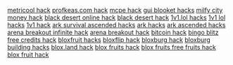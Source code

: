 <a href="https://datastudio.google.com/reporting/be7bcff0-3f37-496c-ae46-d92143af9bdd?s=metricool-hack">metricool hack</a>
<a href="https://datastudio.google.com/reporting/bf042c90-a538-48c3-ba5a-161cccc9424c?s=profkeas-com-hack">profkeas.com hack</a>
<a href="https://datastudio.google.com/reporting/7a3349fc-e1b6-4e60-af98-ebff0395f9da?s=mcpe-hack">mcpe hack</a>
<a href="https://datastudio.google.com/reporting/7ab60dad-dabc-437e-ad0e-cb94caf818fd?s=gui-blooket-hacks">gui blooket hacks</a>
<a href="https://datastudio.google.com/reporting/7b7953dc-2298-467f-9e2e-e6b8c94ac096?s=milfy-city-money-hack">milfy city money hack</a>
<a href="https://datastudio.google.com/reporting/0095fbc2-25cc-49d4-990d-ea78d642ddd6?s=black-desert-online-hack">black desert online hack</a>
<a href="https://datastudio.google.com/reporting/486ec3c9-1896-4671-aec3-8edef7b4ba94?s=black-desert-hack">black desert hack</a>
<a href="https://datastudio.google.com/reporting/9a50916e-f6a7-42f0-ad7e-700de69f460e?s=1v1-lol-hacks">1v1.lol hacks</a>
<a href="https://datastudio.google.com/reporting/d77a9a11-0584-4d57-a33b-7704f27fb002?s=1v1-lol-hacks">1v1 lol hacks</a>
<a href="https://datastudio.google.com/reporting/d201556c-2aee-4545-bfe5-edb9cd432f66?s=1v1-hack">1v1 hack</a>
<a href="https://datastudio.google.com/reporting/7f8f477e-5578-4f7f-9aa7-cc89a016cc0d?s=ark-survival-ascended-hacks">ark survival ascended hacks</a>
<a href="https://datastudio.google.com/reporting/aac56ee2-01bd-4755-99e8-94e76ecbbb13?s=ark-hacks">ark hacks</a>
<a href="https://datastudio.google.com/reporting/9d1171f3-6d9f-457d-bf83-2442a195f051?s=ark-ascended-hacks">ark ascended hacks</a>
<a href="https://datastudio.google.com/reporting/9c9756b0-f5d2-4f45-9e17-ca5ee2568bb0?s=arena-breakout-infinite-hack">arena breakout infinite hack</a>
<a href="https://datastudio.google.com/reporting/851ad532-7e53-49c6-878d-8f50a5ed52cc?s=arena-breakout-hack">arena breakout hack</a>
<a href="https://datastudio.google.com/reporting/c01c3b8e-e4b3-4770-804e-7fb75f39801f?s=bitcoin-hack">bitcoin hack</a>
<a href="https://datastudio.google.com/reporting/2387774a-c502-465f-a528-796ecf8ed596?s=bingo-blitz-free-credits-hack">bingo blitz free credits hack</a>
<a href="https://datastudio.google.com/reporting/aab6af11-3a09-452c-bb28-283e21583bac?s=bloxfruit-hacks">bloxfruit hacks</a>
<a href="https://datastudio.google.com/reporting/db48e40f-6b86-4b98-8ca2-8a0740125b22?s=bloxflip-hack">bloxflip hack</a>
<a href="https://datastudio.google.com/reporting/221ca945-64fa-4933-9ddc-5d0622c314fe?s=bloxburg-hack">bloxburg hack</a>
<a href="https://datastudio.google.com/reporting/628ad05d-cb54-4131-a967-f1410195b4e4?s=bloxburg-building-hacks">bloxburg building hacks</a>
<a href="https://datastudio.google.com/reporting/b0a96a56-2279-4b2c-ae94-9c167c87b440?s=blox-land-hack">blox.land hack</a>
<a href="https://datastudio.google.com/reporting/b34daf11-9909-4427-bc6b-5c40fa2258a2?s=blox-fruits-hack">blox fruits hack</a>
<a href="https://datastudio.google.com/reporting/78426676-890a-40fd-95f2-23bfef6aa01d?s=blox-fruits-free-fruits-hack">blox fruits free fruits hack</a>
<a href="https://datastudio.google.com/reporting/b54e2f3f-1af7-4237-93f9-2be43a744887?s=blox-fruit-hack">blox fruit hack</a>
